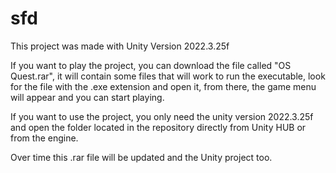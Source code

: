 # sfd
This project was made with Unity Version 2022.3.25f

If you want to play the project, you can download the file called "OS Quest.rar", it will contain some files that will work to run the executable, look for the file with the .exe extension and open it, from there, the game menu will appear and you can start playing.

If you want to use the project, you only need the unity version 2022.3.25f and open the folder located in the repository directly from Unity HUB or from the engine.

Over time this .rar file will be updated and the Unity project too.
